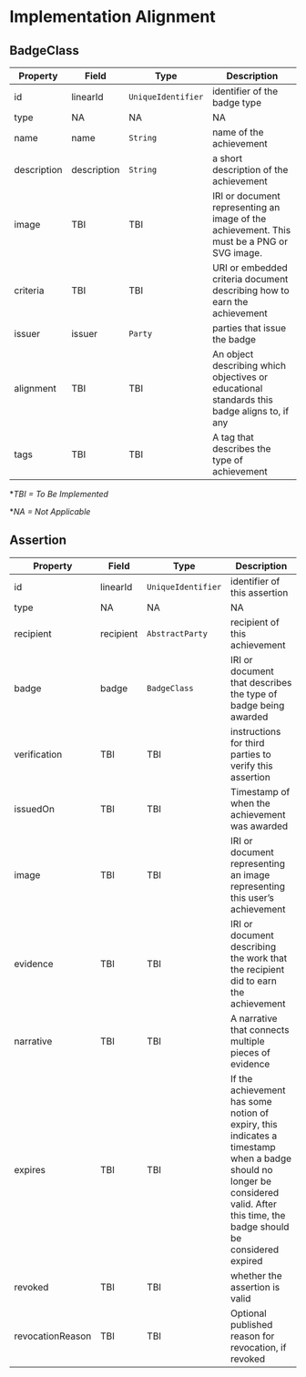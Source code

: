 # Implementation Alignment

## BadgeClass

| Property | Field | Type | Description |
| ------------------- | ----------- | ---- | ----------- |
| id | linearId | `UniqueIdentifier` | identifier of the badge type|
| type | NA | NA | NA |
| name | name | `String` | name of the achievement |
| description | description | `String` | a short description of the achievement |
| image | TBI | TBI | IRI or document representing an image of the achievement. This must be a PNG or SVG image. |
| criteria | TBI | TBI | URI or embedded criteria document describing how to earn the achievement |
| issuer | issuer | `Party` | parties that issue the badge |
| alignment | TBI | TBI | An object describing which objectives or educational standards this badge aligns to, if any |
| tags | TBI | TBI | A tag that describes the type of achievement |

**TBI = To Be Implemented*

**NA = Not Applicable*

## Assertion

| Property | Field | Type | Description |
| -------- | ----- | ---- | ----------- |
| id | linearId | `UniqueIdentifier` | identifier of this assertion |
| type | NA | NA | NA |
| recipient | recipient | `AbstractParty` | recipient of this achievement |
| badge | badge | `BadgeClass` | IRI or document that describes the type of badge being awarded |
| verification | TBI | TBI | instructions for third parties to verify this assertion |
| issuedOn | TBI | TBI | Timestamp of when the achievement was awarded |
| image | TBI | TBI | IRI or document representing an image representing this user’s achievement |
| evidence | TBI | TBI | IRI or document describing the work that the recipient did to earn the achievement |
| narrative | TBI | TBI | A narrative that connects multiple pieces of evidence |
| expires | TBI | TBI | If the achievement has some notion of expiry, this indicates a timestamp when a badge should no longer be considered valid. After this time, the badge should be considered expired |
| revoked | TBI | TBI | whether the assertion is valid |
| revocationReason | TBI | TBI | Optional published reason for revocation, if revoked |
